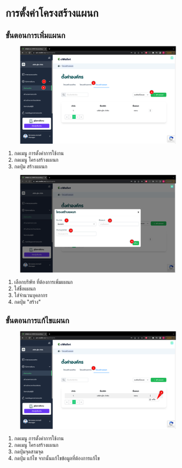 # การตั้งค่าโครงสร้างแผนก

## **ขั้นตอนการเพิ่มแผนก**

<figure><img src="../../../.gitbook/assets/image (177).png" alt=""><figcaption></figcaption></figure>

1. กดเมนู การตั้งค่าการใช้งาน
2. กดเมนู โครงสร้างแผนก
3. กดปุ่ม สร้างแผนก



<figure><img src="../../../.gitbook/assets/image (31).png" alt=""><figcaption></figcaption></figure>

1. เลือกบริษัท ที่ต้องการเพิ่มแผนก
2. ใส่ชื่อแผนก
3. ใส่จำนวนบุคลากร
4. กดปุ่ม "สร้าง"



## **ขั้นตอนการแก้ไขแผนก**

<figure><img src="../../../.gitbook/assets/image (134).png" alt=""><figcaption></figcaption></figure>

1. กดเมนู การตั้งค่าการใช้งาน
2. กดเมนู โครงสร้างแผนก
3. กดปุ่มจุดสามจุด
4. กดปุ่ม แก้ไข จากนั้นแก้ไขข้อมูลที่ต้องการแก้ไข
